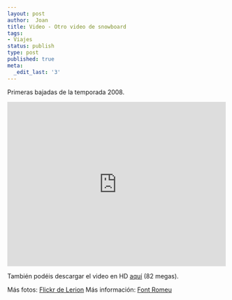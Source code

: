 ```yaml
---
layout: post
author:  Joan
title: Video - Otro video de snowboard
tags:
- Viajes
status: publish
type: post
published: true
meta:
  _edit_last: '3'
---
```

Primeras bajadas de la temporada 2008.

<iframe src="http://player.vimeo.com/video/6401226?title=0&amp;byline=0&amp;color=679AF1&amp;portrait=0" width="500" height="377" frameborder="0"></iframe>

También podéis descargar el video en HD <a href="http://www.vimeo.com/download/video:28819499">aquí</a> (82 megas).

Más fotos: <a href="http://www.flickr.com/photos/lerion/">Flickr de Lerion</a>
Más información: <a href="http://www.lespyrenees.net/fr/station,16,Font-Romeu-Pyrenees-2000.html">Font Romeu</a>
